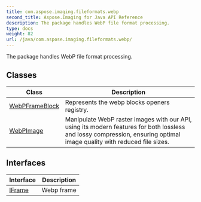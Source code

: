 ```yaml
---
title: com.aspose.imaging.fileformats.webp
second_title: Aspose.Imaging for Java API Reference
description: The package handles WebP file format processing.
type: docs
weight: 82
url: /java/com.aspose.imaging.fileformats.webp/
---
```


The package handles WebP file format processing.


## Classes

| Class | Description |
| --- | --- |
| [WebPFrameBlock](../com.aspose.imaging.fileformats.webp/webpframeblock) | Represents the webp blocks openers registry. |
| [WebPImage](../com.aspose.imaging.fileformats.webp/webpimage) | Manipulate WebP raster images with our API, using its modern features for both lossless and lossy compression, ensuring optimal image quality with reduced file sizes. |

## Interfaces

| Interface | Description |
| --- | --- |
| [IFrame](../com.aspose.imaging.fileformats.webp/iframe) | Webp frame |
